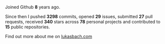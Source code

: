 Joined Github **8** years ago.

Since then I pushed **3298** commits, opened **29** issues, submitted **27** pull requests, received **340** stars across **78** personal projects and contributed to **15** public repositories.

Find out more about me on [lukasbach.com](https://lukasbach.com)
